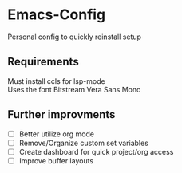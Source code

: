 # Emacs-Config

Personal config to quickly reinstall setup

## Requirements

Must install ccls for lsp-mode  
Uses the font Bitstream Vera Sans Mono

## Further improvments

- [ ] Better utilize org mode
- [ ] Remove/Organize custom set variables
- [ ] Create dashboard for quick project/org access
- [ ] Improve buffer layouts
